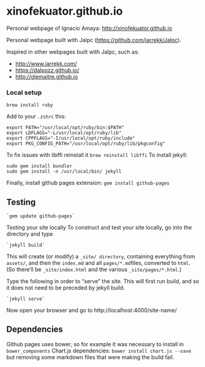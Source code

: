 # xinofekuator.github.io
Personal webpage of Ignacio Amaya: http://xinofekuator.github.io

Personal webpage built with Jalpc (https://github.com/jarrekk/Jalpc).

Inspired in other webpages built with Jalpc, such as:
- http://www.jarrekk.com/
- https://dalpozz.github.io/
- http://glemaitre.github.io


### Local setup

`brew install ruby`

Add to your `.zshrc` this:

```
export PATH="/usr/local/opt/ruby/bin:$PATH"
export LDFLAGS="-L/usr/local/opt/ruby/lib"
export CPPFLAGS="-I/usr/local/opt/ruby/include"
export PKG_CONFIG_PATH="/usr/local/opt/ruby/lib/pkgconfig"
```

To fix issues with  libffi reinstall it `brew reinstall libffi`
To install jekyll:
```
sudo gem install bundler
sudo gem install -n /usr/local/bin/ jekyll
```

Finally, install github pages extension: `gem install github-pages`


## Testing

	`gem update github-pages`

Testing your site locally To construct and test your site locally, go into the directory and type

	`jekyll build`

This will create (or modify) a `_site/ directory`, containing everything from `assets/`, and then the `index.md` and all `pages/*.md`files, converted to `html`. (So there’ll be `_site/index.html` and the various `_site/pages/*.html`.)

Type the following in order to “serve” the site. This will first run build, and so it does not need to be preceded by jekyll build.

	`jekyll serve`

Now open your browser and go to http://localhost:4000/site-name/


## Dependencies

Github pages uses bower, so for example it was necessary to install in `bower_components` Chart.js dependencies:
`bower install chart.js --save` but removing some markdown files that were making the build fail.


